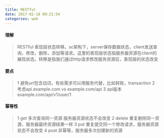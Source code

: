 ```yaml
---
title: RESTful
date: 2017-02-18 09:21:54
categories: web
---
```


#### 理解
>RESTful 表现层状态转移。sc架构下，server保存数据状态，client发送查询，修改，删除，添加等请求。这里的表现层状态指服务器资源在client的展现状态。转移是指我们通过http请求修改服务资源后，表现层的状态改变
	
#### 要点

> 1 避免url包含动词，有些需求可以用服务代替，比如转账，transaction
> 2 考虑api.example.com vs example.com/api
> 3 api版本 example.com/api/v1/user/1

#### 幂等性

> 1 get  多次查询同一资源 服务器资源状态不会改变
> 2 delete 重复删除同一资源，服务器最终资源结果一样
> 3 put 重复提交同一个修改请求，服务器资源状态不会改变
> 4 post  非幂等，服务器多次创建新的资源
